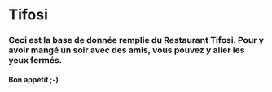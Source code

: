 # Tifosi
 
### Ceci est la base de donnée remplie du Restaurant Tifosi. Pour y avoir mangé un soir avec des amis, vous pouvez y aller les yeux fermés. 


#### Bon appétit ;-)
